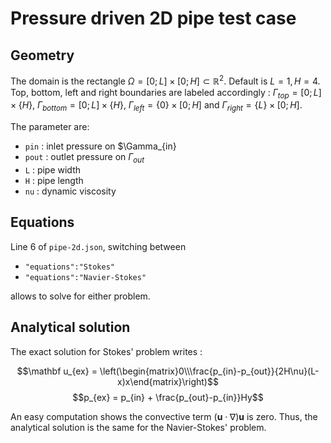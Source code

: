 # Pressure driven 2D pipe test case

## Geometry

The domain is the rectangle $\Omega=[0;L]\times[0;H]\subset\mathbb R^2$. Default is $L=1,H=4$. Top, bottom, left and right boundaries are labeled accordingly : $\Gamma_{top}=[0;L]\times\{H\}$, $\Gamma_{bottom}=[0;L]\times\{H\}$, $\Gamma_{left}=\{0\}\times[0;H]$ and $\Gamma_{right}=\{L\}\times[0;H]$.

The parameter are:

* `pin` : inlet pressure on $\Gamma_{in}
* `pout` : outlet pressure on $\Gamma_{out}$
* `L` : pipe width
* `H` : pipe length
* `nu` : dynamic viscosity

## Equations

Line 6 of `pipe-2d.json`, switching between 

- `"equations":"Stokes"`
- `"equations":"Navier-Stokes"`

allows to solve for either problem.

## Analytical solution

The exact solution for Stokes' problem writes :

$$\mathbf u_{ex} = \left(\begin{matrix}0\\\frac{p_{in}-p_{out}}{2H\nu}(L-x)x\end{matrix}\right)$$
$$p_{ex} = p_{in} + \frac{p_{out}-p_{in}}Hy$$

An easy computation shows the convective term $(\mathbf u\cdot\nabla)\mathbf u$ is zero. Thus, the analytical solution is the same for the Navier-Stokes' problem.